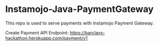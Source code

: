 # Instamojo-Java-PaymentGateway
This repo is used to serve payments with Instamojo Payment Gateway.

Create Payment API Endpoint: https://barclays-hackathon.herokuapp.com/payment/v1
